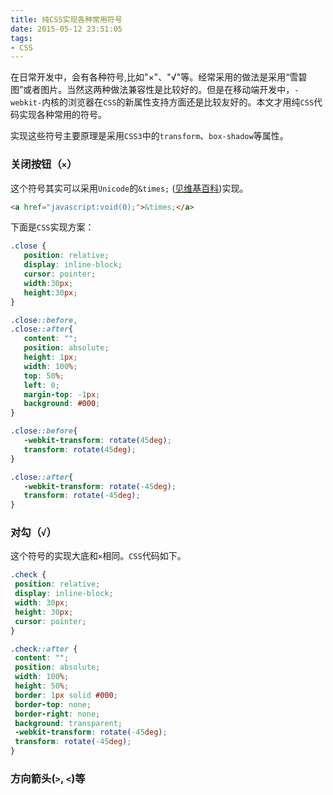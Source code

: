 ```yaml
---
title: 纯CSS实现各种常用符号
date: 2015-05-12 23:51:05
tags:
- CSS
---
```


在日常开发中，会有各种符号,比如"×"、"√"等。经常采用的做法是采用“雪碧图”或者图片。当然这两种做法兼容性是比较好的。但是在移动端开发中，`-webkit-`内核的浏览器在`CSS`的新属性支持方面还是比较友好的。本文才用纯`CSS`代码实现各种常用的符号。
 
 <!--more-->

实现这些符号主要原理是采用`CSS3`中的`transform`、`box-shadow`等属性。

 ### 关闭按钮（`×`）
 这个符号其实可以采用`Unicode`的`&times;` ([见维基百科](https://zh.wikipedia.org/wiki/Unicode%E5%AD%97%E7%AC%A6%E5%88%97%E8%A1%A8))实现。
 
 ```html
 <a href="javascript:void(0);">&times;</a>
 ```
 
 下面是`CSS`实现方案：

 ```css
.close {
    position: relative;
    display: inline-block;    
    cursor: pointer;
    width:30px;
    height:30px;
}

.close::before,
.close::after{
    content: "";
    position: absolute;
    height: 1px;
    width: 100%;
    top: 50%;
    left: 0;
    margin-top: -1px;
    background: #000;
}

.close::before{
    -webkit-transform: rotate(45deg);
    transform: rotate(45deg);
}

.close::after{
    -webkit-transform: rotate(-45deg);
    transform: rotate(-45deg);
}
 ```

 ### 对勾（`√`）
 这个符号的实现大底和`×`相同。`CSS`代码如下。

 ```css
 .check {
  position: relative;
  display: inline-block;
  width: 30px;
  height: 30px;
  cursor: pointer;
}

.check::after {
  content: "";
  position: absolute;
  width: 100%;
  height: 50%;
  border: 1px solid #000;
  border-top: none;
  border-right: none;
  background: transparent;
  -webkit-transform: rotate(-45deg);
  transform: rotate(-45deg);
}
 ```

 ### 方向箭头(`>`, `<`)等
 